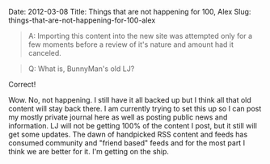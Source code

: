 Date: 2012-03-08
Title: Things that are not happening for 100, Alex
Slug: things-that-are-not-happening-for-100-alex

> A: Importing this content into the new site was attempted only for a few moments before a review of it's nature and amount had it canceled.

> Q: What is, BunnyMan's old LJ?

Correct!

Wow. No, not happening. I still have it all backed up but I think all that old content will stay back there. I am currently trying to set this up so I can post my mostly private journal here as well as posting public news and information. LJ will not be getting 100% of the content I post, but it still will get some updates.
The dawn of handpicked RSS content and feeds has consumed community and "friend based" feeds and for the most part I think we are better for it. I'm getting on the ship.